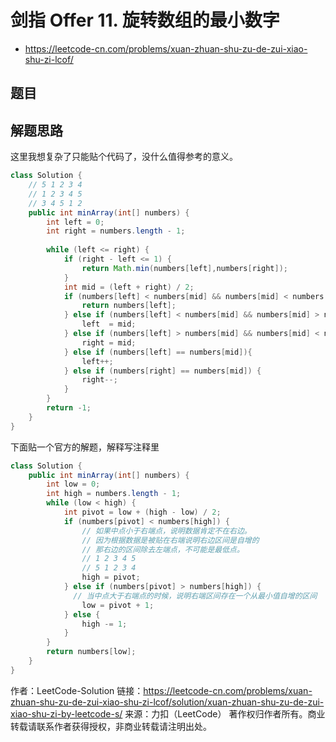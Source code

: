 # 剑指 Offer 11. 旋转数组的最小数字

- https://leetcode-cn.com/problems/xuan-zhuan-shu-zu-de-zui-xiao-shu-zi-lcof/

## 题目

## 解题思路

这里我想复杂了只能贴个代码了，没什么值得参考的意义。

```java
class Solution {
    // 5 1 2 3 4
    // 1 2 3 4 5
    // 3 4 5 1 2
    public int minArray(int[] numbers) {
        int left = 0;
        int right = numbers.length - 1;
        
        while (left <= right) {
            if (right - left <= 1) {
                return Math.min(numbers[left],numbers[right]);
            }
            int mid = (left + right) / 2;
            if (numbers[left] < numbers[mid] && numbers[mid] < numbers[right]) {
                return numbers[left];
            } else if (numbers[left] < numbers[mid] && numbers[mid] > numbers[right]) {
                left  = mid;
            } else if (numbers[left] > numbers[mid] && numbers[mid] < numbers[right]) {
                right = mid;
            } else if (numbers[left] == numbers[mid]){
                left++;
            } else if (numbers[right] == numbers[mid]) {
                right--;
            }
        }
        return -1;
    }
}
```

下面贴一个官方的解题，解释写注释里

```java
class Solution {
    public int minArray(int[] numbers) {
        int low = 0;
        int high = numbers.length - 1;
        while (low < high) {
            int pivot = low + (high - low) / 2;
            if (numbers[pivot] < numbers[high]) {
              	// 如果中点小于右端点，说明数据肯定不在右边。
              	// 因为根据数据是被贴在右端说明右边区间是自增的
              	// 那右边的区间除去左端点，不可能是最低点。
              	// 1 2 3 4 5
              	// 5 1 2 3 4
                high = pivot;
            } else if (numbers[pivot] > numbers[high]) {
              // 当中点大于右端点的时候，说明右端区间存在一个从最小值自增的区间
                low = pivot + 1;
            } else {
                high -= 1;
            }
        }
        return numbers[low];
    }
}
```

作者：LeetCode-Solution
链接：https://leetcode-cn.com/problems/xuan-zhuan-shu-zu-de-zui-xiao-shu-zi-lcof/solution/xuan-zhuan-shu-zu-de-zui-xiao-shu-zi-by-leetcode-s/
来源：力扣（LeetCode）
著作权归作者所有。商业转载请联系作者获得授权，非商业转载请注明出处。
